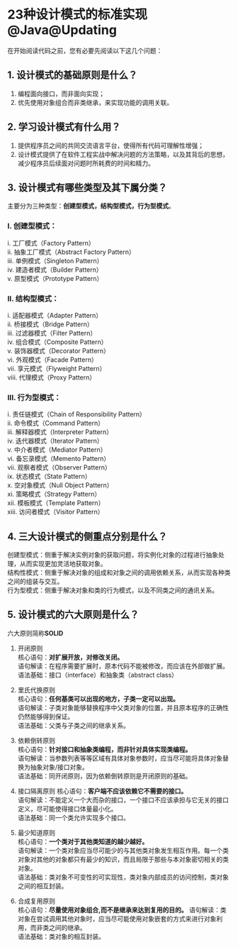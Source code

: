 # 23种设计模式的标准实现@Java@Updating
在开始阅读代码之前，您有必要先阅读以下这几个问题：    
## 1. 设计模式的基础原则是什么？
1. 编程面向接口，而非面向实现；    
2. 优先使用对象组合而非类继承，来实现功能的调用关联。   
    
## 2. 学习设计模式有什么用？
1. 提供程序员之间的共同交流语言平台，使得所有代码可理解性增强；    
2. 设计模式提供了在软件工程实战中解决问题的方法策略，以及其背后的思想，减少程序员后续面对问题时所耗费的时间和精力。   
    
## 3. 设计模式有哪些类型及其下属分类？
主要分为三种类型：**创建型模式，结构型模式，行为型模式**。    
    
### I. 创建型模式： 
i. 工厂模式（Factory Pattern）     
ii. 抽象工厂模式（Abstract Factory Pattern）    
iii. 单例模式（Singleton Pattern）    
iv. 建造者模式（Builder Pattern）   
v. 原型模式（Prototype Pattern）    
    
### II. 结构型模式：    
i. 适配器模式（Adapter Pattern）    
ii. 桥接模式（Bridge Pattern）     
iii. 过滤器模式（Filter Pattern）    
iv. 组合模式（Composite Pattern）    
v. 装饰器模式（Decorator Pattern）     
vi. 外观模式（Facade Pattern）     
vii. 享元模式（Flyweight Pattern）     
viii. 代理模式（Proxy Pattern）    
    
### III. 行为型模式：     
i. 责任链模式（Chain of Responsibility Pattern）   
ii. 命令模式（Command Pattern）    
iii. 解释器模式（Interpreter Pattern）     
iv. 迭代器模式（Iterator Pattern）    
v. 中介者模式（Mediator Pattern）    
vi. 备忘录模式（Memento Pattern）    
vii. 观察者模式（Observer Pattern）    
ix. 状态模式（State Pattern）    
x. 空对象模式（Null Object Pattern）    
xi. 策略模式（Strategy Pattern）    
xii. 模板模式（Template Pattern）    
xiii. 访问者模式（Visitor Pattern）    

## 4. 三大设计模式的侧重点分别是什么？
创建型模式：侧重于解决实例对象的获取问题，将实例化对象的过程进行抽象处理，从而实现更加灵活地获取对象。     
结构性模式：侧重于解决对象的组成和对象之间的调用依赖关系，从而实现各种类之间的组装与交互。    
行为型模式：侧重于解决对象和类的行为模式，以及不同类之间的通讯关系。    

## 5. 设计模式的六大原则是什么？   
六大原则简称**SOLID**
    
1. 开闭原则     
核心语句：**对扩展开放，对修改关闭。**    
语句解读：在程序需要扩展时，原本代码不能被修改，而应该在外部做扩展。    
语法基础：接口（interface）和抽象类（abstract class）
     
2. 里氏代换原则    
核心语句：**任何基类可以出现的地方，子类一定可以出现。**    
语句解读：子类对象能够替换程序中父类对象的位置，并且原本程序的正确性仍然能够得到保证。    
语法基础：父类与子类之间的继承关系。   
     
3. 依赖倒转原则     
核心语句：**针对接口和抽象类编程，而非针对具体实现类编程。**    
语句解读：当参数列表等等区域有具体对象参数时，应当尽可能将具体对象替换为抽象对象/接口对象。    
语法基础：同开闭原则，因为依赖倒转原则是开闭原则的基础。    
    
4. 接口隔离原则
核心语句：**客户端不应该依赖它不需要的接口。**    
语句解读：不能定义一个大而杂的接口，一个接口不应该承担与它无关的接口定义，尽可能使得接口体量最小化。    
语法基础：同一个类允许实现多个接口。     
     
5. 最少知道原则    
核心语句：**一个类对于其他类知道的越少越好。**    
语句解读：一个类对象应当尽可能少的与其他类对象发生相互作用。每一个类对象对其他的对象都只有最少的知识，而且局限于那些与本对象密切相关的类对象。    
语法基础：类对象不可变性的可实现性，类对象内部成员的访问控制，类对象之间的相互封装。    
     
6. 合成复用原则    
核心语句：**尽量使用对象组合,而不是继承来达到复用的目的。**
语句解读：类对象在尝试调用其他对象时，应当尽可能使用对象嵌套的方式来进行对象利用，而非类之间的继承。   
语法基础：类对象的相互封装。    
